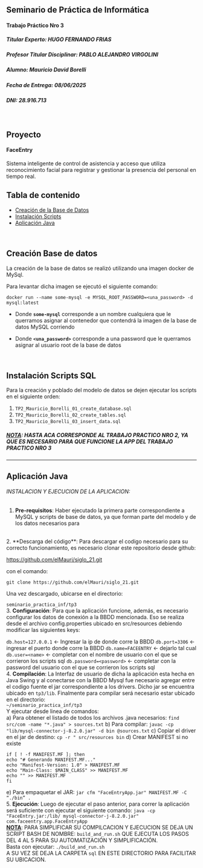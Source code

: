 ## Seminario de Práctica de Informática
#### Trabajo Práctico Nro 3
##### Titular Experto: HUGO FERNANDO FRIAS
##### Profesor Titular Disciplinar: PABLO ALEJANDRO VIRGOLINI
##### Alumno: Mauricio David Borelli
##### Fecha de Entrega: 08/06/2025
##### DNI: 28.916.713
<br>

## Proyecto

#### FaceEntry
Sistema inteligente de control de asistencia y acceso que utiliza reconocimiento facial para registrar y gestionar la presencia del personal en tiempo real.
<br>


## Tabla de contenido

* [Creación de la Base de Datos](#creación-base-de-datos)
* [Instalación Scripts](#instalación-scripts-sql)
* [Aplicación Java](#aplicación-java)
<br>


## Creación Base de datos

La creación de la base de datos se realizó utilizando una imagen docker de MySql.

Para levantar dicha imagen se ejecutó el siguiente comando:
```
docker run --name some-mysql -e MYSQL_ROOT_PASSWORD=<una_password> -d mysql:latest
```

- Donde **`some-mysql`** corresponde a un nombre cualquiera que le querramos asignar al contenedor que contendrá la imagen de la base de datos MySQL corriendo

- Donde **`<una_password>`** corresponde a una password que le querramos asignar al usuario root de la base de datos
<br>

## Instalación Scripts SQL

Para la creación y poblado del modelo de datos se dejen ejecutar los scripts en el siguiente orden:

1. `TP2_Mauricio_Borelli_01_create_database.sql`
2. `TP2_Mauricio_Borelli_02_create_tables.sql`
3. `TP2_Mauricio_Borelli_03_insert_data.sql`



##### <u>NOTA</u>: HASTA ACA CORRESPONDE AL TRABAJO PRACTICO NRO 2, YA QUE ES NECESARIO PARA QUE FUNCIONE LA APP DEL TRABAJO PRACTICO NRO 3

*********************************************************************************************************************
## Aplicación Java



###### INSTALACION Y EJECUCION DE LA APLICACION:

1. **Pre-requisitos**:
Haber ejecutado la primera parte correspondiente a MySQL y scripts de base de datos, ya que forman parte del modelo y de los datos necesarios para 
<br>
2. **Descarga del código**:
Para descargar el codigo necesario para su correcto funcionamiento, es necesario clonar este repositorio desde github:

https://github.com/elMauri/siglo_21.git

con el comando:

`git clone https://github.com/elMauri/siglo_21.git`

Una vez descargado, ubicarse en el directorio:

`seminario_practica_inf/tp3`
<br>
3. **Configuración**:
Para que la aplicación funcione, además, es necesario configurar los datos de conexión a la BBDD mencionada. Eso se realiza desde el archivo config.properties ubicado en src/resources debiendo modificar las siguientes keys:

`db.host=127.0.0.1` <- Ingresar la ip de donde corre la BBDD
`db.port=3306` <- ingresar el puerto donde corre la BBDD
`db.name=FACEENTRY` <- dejarlo tal cual
`db.user=<name>` <- completar con el nombre de usuario con el que se corrieron los scripts sql
`db.password=<password>` <- completar con la password del usuario con el que se corrieron los scripts sql
<br>
4. **Compilación**:
La Interfaz de usuario de dicha la aplicación esta hecha en Java Swing y al conectarse con la BBDD Mysql fue necesario agregar entre el codigo fuente el jar correspondiente a los drivers. Dicho jar se encuentra ubicado en `tp3/lib`.
Finalmente para compilar será necesario estar ubicado en el directorio:
<br>
    `~/seminario_practica_inf/tp3`
<br>
    Y ejecutar desde linea de comandos:
    <br>
    a)	Para obtener el listado de todos los archivos .java necesarios:
`find src/com -name "*.java" > sources.txt`
b)	Para compilar:
`javac -cp "lib/mysql-connector-j-8.2.0.jar" -d bin @sources.txt`
c)	Copiar el driver en el jar de destino:
`cp -r " src/resources bin`
d)	Crear MANIFEST si no existe
```
if [ ! -f MANIFEST.MF ]; then
echo "# Generando MANIFEST.MF..."
echo "Manifest-Version: 1.0" > MANIFEST.MF
echo "Main-Class: $MAIN_CLASS" >> MANIFEST.MF
echo "" >> MANIFEST.MF
fi 
```   
e)	Para empaquetar el JAR:
`jar cfm "FaceEntryApp.jar" MANIFEST.MF -C “./bin” .`
<br>
5. **Ejecución**:
Luego de ejecutar el paso anterior, para correr la aplicación será suficiente con ejecutar el siguiente comando:
`java -cp "FaceEntry.jar:/lib/ mysql-connector-j-8.2.0.jar" com.faceentry.app.FaceEntryApp`
<br>
    <u>**NOTA**</u>: PARA SIMPLIFICAR SU COMPILCACION Y EJECUCION SE DEJA UN SCRIPT BASH DE NOMBRE: `build_and_run.sh`  QUE EJECUTA LOS PASOS DEL 4 AL 5 PARA SU AUTOMATIZACIÓN Y SIMPLIFICACIÓN.
<br>
    Basta con ejecutar:
    `./build_and_run.sh`
    <br>
    A SU VEZ SE DEJA LA CARPETA `sql` EN ESTE DIRECTORIO PARA FACILITAR SU UBICACION.
